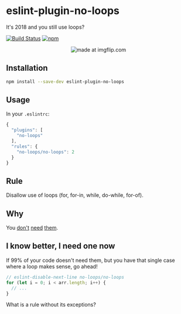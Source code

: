 # eslint-plugin-no-loops
It's 2018 and you still use loops?

[![Build Status](https://travis-ci.org/buildo/eslint-plugin-no-loops.svg?branch=master)](https://travis-ci.org/buildo/eslint-plugin-no-loops)
[![npm](https://img.shields.io/npm/v/eslint-plugin-no-loops.svg)](https://www.npmjs.com/package/eslint-plugin-no-loops)

<p align="center">
  <img src="https://i.imgflip.com/1oa3kd.jpg" title="made at imgflip.com"/> 
</p>

## Installation
```sh
npm install --save-dev eslint-plugin-no-loops
```

## Usage
In your `.eslintrc`:

```javascript
{
  "plugins": [
    "no-loops"
  ],
  "rules": {
    "no-loops/no-loops": 2
  }
}
```

## Rule
Disallow use of loops (for, for-in, while, do-while, for-of).

## Why
You [don't](http://www.codereadability.com/coding-without-loops/) [need](http://joelhooks.com/blog/2014/02/06/stop-writing-for-loops-start-using-underscorejs/) [them](http://www.sitepoint.com/quick-tip-stop-writing-loops-start-thinking-with-maps/).

## I know better, I need one now
If 99% of your code doesn't need them, but you have that single case where a loop makes sense, go ahead!

```javascript
// eslint-disable-next-line no-loops/no-loops
for (let i = 0; i < arr.length; i++) {
  // ...
}
```

 What is a rule without its exceptions?

